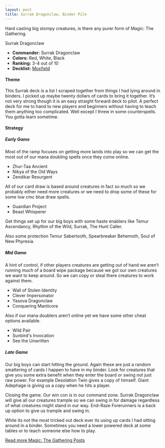 ```yaml
---
layout: post
title: Surrak Dragonclaw, Binder Pile
---
```


Hard casting big stompy creatures, is there any purer form of Magic: The Gathering.

<div class="row">
  <div class="col-md-4"></div>
  <div class="col-md-4" style="max-width: 400px; width: 100%; height: auto;">
    <auto-card-image>Surrak Dragonclaw</auto-card-image>
  </div>
  <div class="col-md-4"></div>
</div>

- **Commander:** <auto-card>Surrak Dragonclaw</auto-card>
- **Colors:** Red, White, Black 
- **Ranking:** 3-4 out of 10
- **Decklist:** [Moxfield](https://www.moxfield.com/decks/G7EWKdverEaSL9yZsMn-Sw)

#### Theme
This Surrak deck is a list I scraped together from things I had lying around in binders. I picked up maybe twenty dollars of cards to bring it together. It’s not very strong though it is an easy straight forward deck to pilot. A perfect deck for me to hand to new players and beginners without having to teach them anything too complicated. Well except I threw in some counterspells. You gotta learn sometime.

#### Strategy
##### Early Game
Most of the ramp focuses on getting more lands into play so we can get the most out of our mana doubling spells once they come online.
- <auto-card>Zhur-Taa Ancient</auto-card>
- <auto-card>Nikya of the Old Ways</auto-card>
- <auto-card>Zendikar Resurgent</auto-card>

All of our card draw is based around creatures in fact so much so we probably either need more creatures or we need to drop some of these for some low cmc blue draw spells.
- <auto-card>Guardian Project</auto-card>
- <auto-card>Beast Whisperer</auto-card>

Get things set up for our big boys with some haste enablers like <auto-card>Temur Ascendancy</auto-card>, <auto-card>Rhythm of the Wild</auto-card>, <auto-card>Surrak, The Hunt Caller</auto-card>.

Also some protection  <auto-card>Temur Sabertooth</auto-card>, <auto-card>Spearbreaker Behemoth</auto-card>, <auto-card>Soul of New Phyrexia</auto-card>.

##### Mid Game
A hint of control, if other players creatures are getting out of hand we aren’t running much of a board wipe package because we got our own creatures we want to keep around. So we can copy or steal there creatures to work against them.
- <auto-card>Wall of Stolen Identity</auto-card>
- <auto-card>Clever Impersonator</auto-card>
- <auto-card>Yasova Dragonclaw</auto-card>
- <auto-card>Conquering Manticore</auto-card>

Also if our mana doublers aren’t online yet we have some other cheat options available.
- <auto-card>Wild Pair</auto-card>
- <auto-card>Sunbird's Invocation</auto-card>
- <auto-card>See the Unwritten</auto-card>

##### Late Game
Our big boys can start hitting the ground. Again these are just a random smattering of cards I happen to have in my binder. Look for creatures that give you some extra benefit when they enter the board or swing not just raw power. For example <auto-card>Desolation Twin</auto-card> gives a copy of himself. <auto-card>Giant Adephage</auto-card> is giving us a copy when he hits a player.

Closing the game. Our win con is in our command zone. <auto-card>Surrak Dragonclaw</auto-card> will give all our creatures trample so we can swing in for damage regardless of what creatures might stand in our way. <auto-card>End-Raze Forerunners</auto-card> is a back up option to give us trample and swing in.

While its not the most tricked out deck ever its using up cards I had sitting around in a binder. Sometimes you need a lower powered deck at some tables or to teach someone else how to play.

[Read more Magic: The Gathering Posts](https://tactictalisman.github.io/magic/)
